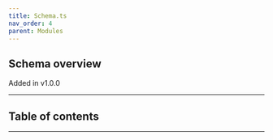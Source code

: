 ```yaml
---
title: Schema.ts
nav_order: 4
parent: Modules
---
```


## Schema overview

Added in v1.0.0

---

<h2 class="text-delta">Table of contents</h2>

---
